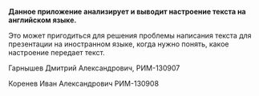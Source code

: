 **Данное приложение анализирует и выводит настроение текста на английском языке.**

Это может пригодиться для решения проблемы написания текста для презентации на иностранном языке, когда нужно понять, какое настроение передает текст.

Гарнышев Дмитрий Александрович, РИМ-130907

Коренев Иван Александрович РИМ-130908